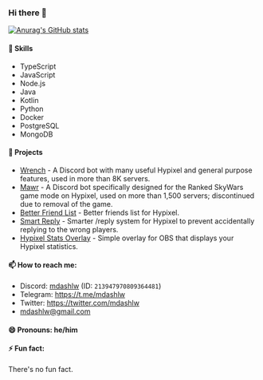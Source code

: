 ### Hi there 👋

[![Anurag's GitHub stats](https://github-readme-stats.vercel.app/api?username=mdashlw&count_private=true&show_icons=true&theme=dracula)](https://github.com/anuraghazra/github-readme-stats)

#### 🌱 Skills

* TypeScript
* JavaScript
* Node.js
* Java
* Kotlin
* Python
* Docker
* PostgreSQL
* MongoDB

#### 🔭 Projects

- [Wrench](https://discord.com/api/oauth2/authorize?client_id=496937851251064843&permissions=274878295104&scope=bot%20applications.commands) - A Discord bot with many useful Hypixel and general purpose features, used in more than 8K servers.
- [Mawr](https://discord.com/api/oauth2/authorize?client_id=656166734390362112&permissions=274878295104&scope=bot%20applications.commands) - A Discord bot specifically designed for the Ranked SkyWars game mode on Hypixel, used on more than 1,500 servers; discontinued due to removal of the game.
- [Better Friend List](https://github.com/mdashlw/better-friend-list) - Better friends list for Hypixel.
- [Smart Reply](https://github.com/mdashlw/smart-reply) - Smarter /reply system for Hypixel to prevent accidentally replying to the wrong players.
- [Hypixel Stats Overlay](https://github.com/mdashlw/hypixel-stats-overlay) - Simple overlay for OBS that displays your Hypixel statistics.

#### 📫 How to reach me:

- Discord: [mdashlw](https://discord.com/users/213947970809364481) (ID: `213947970809364481`)
- Telegram: https://t.me/mdashlw
- Twitter: https://twitter.com/mdashlw
- mdashlw@gmail.com

#### 😄 Pronouns: he/him

#### ⚡ Fun fact:

There's no fun fact.
